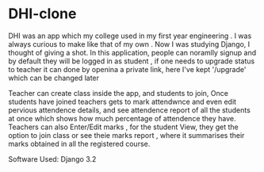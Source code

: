 # DHI-clone
DHI was an app which my college used in my first year engineering . I was always curious to make like that of my own . Now I was studying Django, I thought of giving a shot.
In this application, people can noramlly signup and by default they will be logged in as student , if one needs to upgrade status to teacher it can done by openina a private link,
here I've kept '/upgrade' which can be changed later

Teacher can create class inside the app, and students to join, Once students have joined teachers gets to mark attendwnce and even edit pervious attendence details, and see attendence report of all the students at once which shows how much percentage of attendence they have.
Teachers can also Enter/Edit marks , for the student View, they get the option to join class or see theie marks report , where it summarises their marks obtained in all the registered course.

Software Used:
Django 3.2
